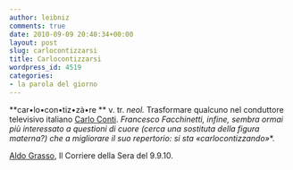 ```yaml
---
author: leibniz
comments: true
date: 2010-09-09 20:40:34+00:00
layout: post
slug: carlocontizzarsi
title: Carlocontizzarsi
wordpress_id: 4519
categories:
- la parola del giorno
---
```


**car•lo•con•tiz•zà•re
** v. tr.
_neol._ Trasformare qualcuno nel conduttore televisivo italiano [Carlo Conti](http://it.wikipedia.org/wiki/Carlo_Conti_(conduttore_televisivo)). _Francesco Facchinetti, infine, sembra ormai più interessato a questioni di cuore (cerca una sostituta della figura materna?) che a migliorare il suo repertorio: si sta «carlocontizzando»_*.

[Aldo Grasso](http://www.corriere.it/spettacoli/10_settembre_09/grasso-fil-di-rete-giuria-conta-piu-di-cantanti_c37989b8-bbcf-11df-8260-00144f02aabe.shtml), Il Corriere della Sera del 9.9.10.
